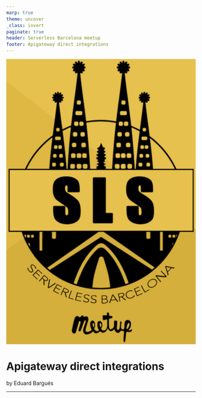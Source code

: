 ```yaml
---
marp: true
theme: uncover
_class: invert
paginate: true
header: Serverless Barcelona meetup
footer: Apigateway direct integrations
---
```


<!-- https://github.com/marp-team/marp
https://marp.app/
https://www.meetup.com/serverless-barcelona/
https://marpit.marp.app/ -->

![bg left:40% 55%](./images/serverless_barcelona_meetup.png)

# **Apigateway direct integrations**

by Eduard Bargués

---
